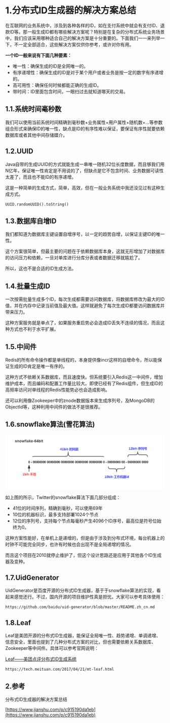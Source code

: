 # 1.分布式ID生成器的解决方案总结

在互联网的业务系统中，涉及到各种各样的ID，如在支付系统中就会有支付ID、退款ID等。那一般生成ID都有哪些解决方案呢？特别是在复杂的分布式系统业务场景中，我们应该采用哪种适合自己的解决方案是十分重要的。下面我们一一来列举一下，不一定全部适合，这些解决方案仅供你参考，或许对你有用。

**一个ID一般来说有下面几种要素：**

* 唯一性：确保生成的ID是全网唯一的。
* 有序递增性：确保生成的ID是对于某个用户或者业务是按一定的数字有序递增的。
* 高可用性：确保任何时候都能正确的生成ID。
* 带时间：ID里面包含时间，一眼扫过去就知道哪天的交易。

## 1.1.系统时间毫秒数

我们可以使用当前系统时间精确到毫秒数+业务属性+用户属性+随机数+...等参数组合形式来确保ID的唯一性，缺点是ID的有序性难以保证，要保证有序性就要依赖数据库或者其他中间存储媒介。

## 1.2.UUID

Java自带的生成UUID的方式就能生成一串唯一随机32位长度数据，而且够我们用N亿年，保证唯一性肯定是不用说的了，但缺点是它不包含时间、业务数据可读性太差了，而且也不能ID的有序递增。

这是一种简单的生成方式，简单，高效，但在一般业务系统中我还没见过有这种生成方式。

```
UUID.randomUUID().toString()
```

## 1.3.数据库自增ID

我们都知道为数据库主键设置自增序号，以一定的趋势自增，以保证主键ID的唯一性。

这个方案很简单，但最主要的问题在于依赖数据库本身，这就无形增加了对数据库的访问压力和依赖，一旦对单库进行分库分表或者数据迁移就尴尬了。

所以，这也不是合适的ID生成方法。

## 1.4.批量生成ID

一次按需批量生成多个ID，每次生成都需要访问数据库，将数据库修改为最大的ID值，并在内存中记录当前值及最大值。这样就避免了每次生成ID都要访问数据库并带来压力。

这种方案服务就是单点了，如果服务重启势必会造成ID丢失不连续的情况，而且这种方式也不利于水平扩展。

## 1.5.中间件

Redis的所有命令操作都是单线程的，本身提供像incr这样的自增命令，所以能保证生成的ID肯定是唯一有序的。

这种方式不依赖关系数据库，而且速度快。但系统要引入Redis这一中间件，增加维护成本，而且编码和配置工作量比较大。即使已经有了Redis组件，但生成ID的高频率访问对单线程的Redis性能势必也会造成影响。

还可以利用像Zookeeper中的znode数据版本来生成序列号，及MongoDB的ObjectId等，这种利用中间件的做法不是很推荐。

## 1.6.snowflake算法\(雪花算法\)

![](/static/image/5954965-eb19f67333187500.webp)

如上图的所示，Twitter的snowflake算法下面几部分组成：

* 41位的时间序列，精确到毫秒，可以使用69年
* 10位的机器标识，最多支持部署1024个节点
* 12位的序列号，支持每个节点每毫秒产生4096个ID序号，最高位是符号位始终为0。

这种方案性能好，在单机上是递增的，但是由于涉及到分布式环境，每台机器上的时钟不可能完全同步，也许有时候也会出现不是全局递增的情况。

而且这个项目在2010就停止维护了，但这个设计思路还是应用于其他各个ID生成器及变种。

## 1.7.UidGenerator

UidGenerator是百度开源的分布式ID生成器，基于于snowflake算法的实现，看起来感觉还行。不过，国内开源的项目维护性真是担忧。大家可以参考具体使用：

```
https://github.com/baidu/uid-generator/blob/master/README.zh_cn.md
```

## 1.8.Leaf

Leaf是美团开源的分布式ID生成器，能保证全局唯一性、趋势递增、单调递增、信息安全，里面也提到了几种分布式方案的对比，但也需要依赖关系数据库、Zookeeper等中间件。具体可以参考官网说明：

[Leaf——美团点评分布式ID生成系统](https://tech.meituan.com/2017/04/21/mt-leaf.html)

```
https://tech.meituan.com/2017/04/21/mt-leaf.html
```

## 2.参考

分布式ID生成器的解决方案总结

[https://www.jianshu.com/p/c915190da1eb](https://www.jianshu.com/p/c915190da1eb)

